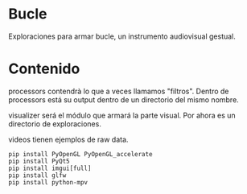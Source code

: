 Bucle
===================


Exploraciones para armar bucle, un instrumento audiovisual gestual.

# Contenido

processors contendrà lo que a veces llamamos "filtros". Dentro de processors está su output dentro de un directorio del mismo nombre.


visualizer será el módulo que armará la parte visual. Por ahora es un directorio de exploraciones.


videos tienen ejemplos de raw data.



```
pip install PyOpenGL PyOpenGL_accelerate
pip install PyQt5
pip install imgui[full]
pip install glfw
pip install python-mpv
```
